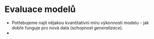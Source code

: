 # Evaluace modelů
- Potřebujeme najít nějakou kvantitativní míru výkonnosti modelu - jak dobře funguje pro nová data (schopnost *generalizace*).
- 